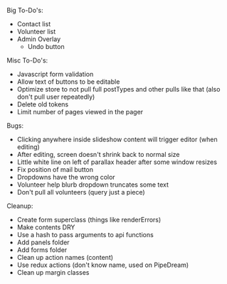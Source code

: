 Big To-Do's:
- Contact list
- Volunteer list
- Admin Overlay
  - Undo button

Misc To-Do's:
- Javascript form validation
- Allow text of buttons to be editable
- Optimize store to not pull full postTypes and other pulls like that (also don't pull user repeatedly)
- Delete old tokens
- Limit number of pages viewed in the pager

Bugs:
- Clicking anywhere inside slideshow content will trigger editor (when editing)
- After editing, screen doesn't shrink back to normal size
- Little white line on left of parallax header after some window resizes
- Fix position of mail button
- Dropdowns have the wrong color
- Volunteer help blurb dropdown truncates some text
- Don't pull all volunteers (query just a piece)

Cleanup:
- Create form superclass (things like renderErrors)
- Make contents DRY
- Use a hash to pass arguments to api functions
- Add panels folder
- Add forms folder
- Clean up action names (content)
- Use redux actions (don't know name, used on PipeDream)
- Clean up margin classes
